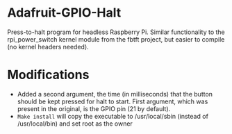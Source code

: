 Adafruit-GPIO-Halt
==================

Press-to-halt program for headless Raspberry Pi. Similar functionality to the rpi_power_switch kernel module from the fbtft project, but easier to compile (no kernel headers needed).

# Modifications
- Added a second argument, the time (in milliseconds) that the button should be kept pressed for halt to start.
First argument, which was present in the original, is the GPIO pin (21 by default).
- `Make install` will copy the executable to /usr/local/sbin (instead of /usr/local/bin) and set root as the owner
